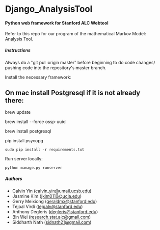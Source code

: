 # Django_AnalysisTool

#### Python web framework for Stanford ALC Webtool

Refer to this repo for our program of the mathematical Markov Model: [Analysis Tool](https://github.com/colphin/Analysis_Tool).

##### Instructions

Always do a "git pull origin master" before beginning to do code changes/ pushing code into the repository's master branch.


Install the necessary framework:

On mac install Postgresql if it is not already there:
---------------------------------------------------
brew update

brew install --force ossp-uuid

brew install postgresql

pip install psycopg

```
sudo pip install -r requirements.txt
```
Run server locally:
```
python manage.py runserver
```

##### Authors
* Calvin Yin (calvin_yin@umail.ucsb.edu)
* Jasmine Kim (jkim0110@ucla.edu)
* Gerry Meixiong (geraldmx@stanford.edu)
* Tejpal Virdi (tejpalv@stanford.edu)
* Anthony Degleris (degleris@stanford.edu)
* Bin Wei (research.stat.alc@gmail.com)
* Siddharth Nath (sidnath21@gmail.com)

